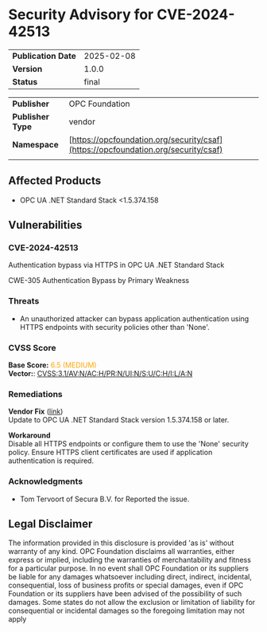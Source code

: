 # Security Advisory for CVE-2024-42513

|||
|---|---|
|**Publication Date**|2025-02-08|
|**Version**|1.0.0|
|**Status**|final|

|||
|---|---|
|**Publisher**|OPC Foundation|
|**Publisher Type**|vendor|
|**Namespace**|[https://opcfoundation.org/security/csaf](https://opcfoundation.org/security/csaf)|
|||

## Affected Products

- OPC UA .NET Standard Stack <1.5.374.158

## Vulnerabilities
### CVE-2024-42513
Authentication bypass via HTTPS in OPC UA .NET Standard Stack  

CWE-305 Authentication Bypass by Primary Weakness  

### Threats
- An unauthorized attacker can bypass application authentication using HTTPS endpoints with security policies other than 'None'.

### CVSS Score
**Base Score:** <span style='color:orange'>6.5 (MEDIUM)</span>  
**Vector:**: [CVSS:3.1/AV:N/AC:H/PR:N/UI:N/S:U/C:H/I:L/A:N](https://www.first.org/cvss/calculator/3-1#CVSS:3.1/AV:N/AC:H/PR:N/UI:N/S:U/C:H/I:L/A:N)  

### Remediations
**Vendor Fix** ([link](https://github.com/OPCFoundation/UA-.NETStandard/tree/1.5.374.158))  
Update to OPC UA .NET Standard Stack version 1.5.374.158 or later.  
  
**Workaround**  
Disable all HTTPS endpoints or configure them to use the 'None' security policy. Ensure HTTPS client certificates are used if application authentication is required.  
  

### Acknowledgments
- Tom Tervoort of Secura B.V. for Reported the issue.

##  Legal Disclaimer

The information provided in this disclosure is provided 'as is' without warranty of any kind. OPC Foundation disclaims all warranties, either express or implied, including the warranties of merchantability and fitness for a particular purpose. In no event shall OPC Foundation or its suppliers be liable for any damages whatsoever including direct, indirect, incidental, consequential, loss of business profits or special damages, even if OPC Foundation or its suppliers have been advised of the possibility of such damages. Some states do not allow the exclusion or limitation of liability for consequential or incidental damages so the foregoing limitation may not apply
